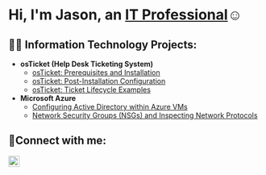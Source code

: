 <h1>Hi, I'm Jason, an <a href="https://www.linkedin.com/in/jason-molinet/">IT Professional</a>☺</h1>

<h2>👨‍💻 Information Technology Projects:</h2>

- <b>osTicket (Help Desk Ticketing System)</b>
  - [osTicket: Prerequisites and Installation](https://github.com/jasonmolinet/osticket-prereqs)
  - [osTicket: Post-Installation Configuration](https://github.com/jasonmolinet/post-install-config)
  - [osTicket: Ticket Lifecycle Examples](https://github.com/jasonmolinet/ticket-lifecycle)
- <b>Microsoft Azure</b>
  - [Configuring Active Directory within Azure VMs](https://github.com/jasonmolinet/configure-ad)
  - [Network Security Groups (NSGs) and Inspecting Network Protocols](https://github.com/jasonmolinet/azure-network-protocols)

<h2>🤳Connect with me:</h2>

[<img align="left" alt="Jason | LinkedIn" width="22px" src="https://cdn.jsdelivr.net/npm/simple-icons@v3/icons/linkedin.svg" />][linkedin]

[linkedin]: https://www.linkedin.com/in/jason-molinet/
